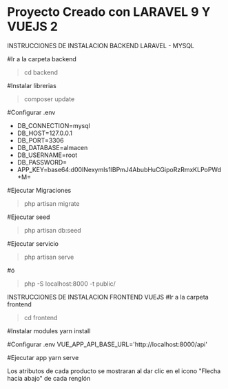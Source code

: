 # Proyecto Creado con LARAVEL 9 Y VUEJS 2

INSTRUCCIONES DE INSTALACION BACKEND LARAVEL - MYSQL

#Ir a la carpeta backend
> cd backend

#Instalar librerias
>composer update

#Configurar .env
- DB_CONNECTION=mysql
- DB_HOST=127.0.0.1
- DB_PORT=3306
- DB_DATABASE=almacen
- DB_USERNAME=root
- DB_PASSWORD=
- APP_KEY=base64:d00INexymIs1lBPmJ4AbubHuCGipoRzRmxKLPoPWd+M=
    
#Ejecutar Migraciones
>php artisan migrate

#Ejecutar seed
>php artisan db:seed

#Ejecutar servicio
>php artisan serve 

#ó
>php -S localhost:8000 -t public/

INSTRUCCIONES DE INSTALACION FRONTEND VUEJS
#Ir a la carpeta frontend
>cd frontend

#Instalar modules
yarn install

#Configurar .env
VUE_APP_API_BASE_URL='http://localhost:8000/api'

#Ejecutar app
yarn serve

Los atributos de cada producto se mostraran al dar clic en el icono "Flecha hacía abajo" de cada renglón
